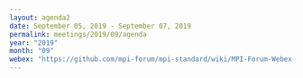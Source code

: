 ```yaml
---
layout: agenda2
date: September 05, 2019 - September 07, 2019
permalink: meetings/2019/09/agenda
year: "2019"
month: "09"
webex: "https://github.com/mpi-forum/mpi-standard/wiki/MPI-Forum-Webex-Information"
---
```


